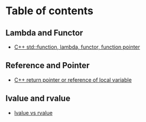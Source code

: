 # Table of contents

## Lambda  and Functor

* [C++ std::function, lambda, functor, function pointer](README.md)

## Reference and Pointer

* [C++ return pointer or reference of local variable](reference-and-pointer/c++-return-pointer-or-reference-of-local-variable.md)

## lvalue and rvalue

* [lvalue vs rvalue](lvalue-and-rvalue/lvalue-vs-rvalue.md)
